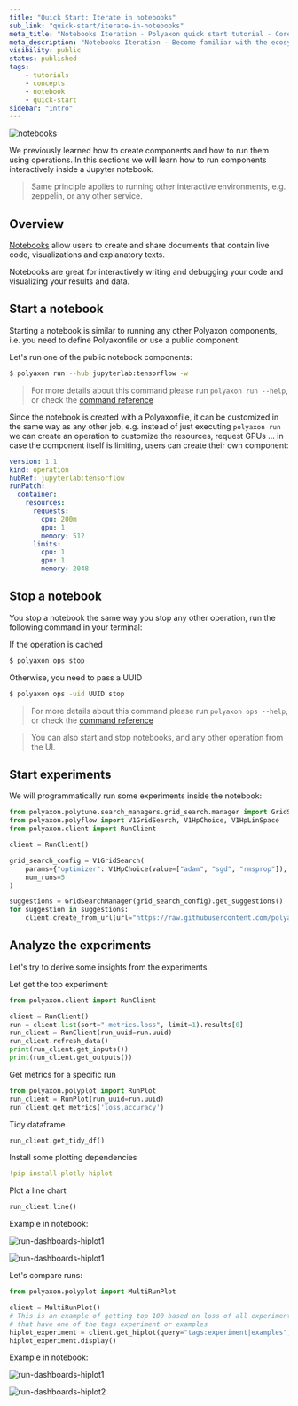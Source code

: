 ```yaml
---
title: "Quick Start: Iterate in notebooks"
sub_link: "quick-start/iterate-in-notebooks"
meta_title: "Notebooks Iteration - Polyaxon quick start tutorial - Core Concepts"
meta_description: "Notebooks Iteration - Become familiar with the ecosystem of Polyaxon tools with a top-level overview and useful links to get you started."
visibility: public
status: published
tags:
    - tutorials
    - concepts
    - notebook
    - quick-start
sidebar: "intro"
---
```


![notebooks](../../../../content/images/concepts/dashboard/notebooks.png)

We previously learned how to create components and how to run them using operations.
In this sections we will learn how to run components interactively inside a Jupyter notebook.

> Same principle applies to running other interactive environments, e.g. zeppelin, or any other service.

## Overview

[Notebooks](https://jupyter.org/) allow users to create and share documents that contain live code,
visualizations and explanatory texts.

Notebooks are great for interactively writing and debugging your code and visualizing your results and data.

## Start a notebook

Starting a notebook is similar to running any other Polyaxon components, i.e. you need to define Polyaxonfile or use a public component.

Let's run one of the public notebook components:

```bash
$ polyaxon run --hub jupyterlab:tensorflow -w
```

> For more details about this command please run `polyaxon run --help`,
or check the [command reference](/docs/core/cli/run/)

Since the notebook is created with a Polyaxonfile, it can be customized in the same way as any other job, e.g. instead of just executing `polyaxon run`
we can create an operation to customize the resources, request GPUs ... in case the component itself is limiting, users can create their own component:

```yaml
version: 1.1
kind: operation
hubRef: jupyterlab:tensorflow
runPatch:
  container:
    resources:
      requests: 
        cpu: 200m
        gpu: 1
        memory: 512
      limits:
        cpu: 1
        gpu: 1
        memory: 2048
```

## Stop a notebook

You stop a notebook the same way you stop any other operation, run the following command in your terminal:

If the operation is cached

```bash
$ polyaxon ops stop
```

Otherwise, you need to pass a UUID

```bash
$ polyaxon ops -uid UUID stop
```

> For more details about this command please run `polyaxon ops --help`,
or check the [command reference](/docs/core/cli/ops/)

> You can also start and stop notebooks, and any other operation from the UI.


## Start experiments

We will programmatically run some experiments inside the notebook:

```python
from polyaxon.polytune.search_managers.grid_search.manager import GridSearchManager
from polyaxon.polyflow import V1GridSearch, V1HpChoice, V1HpLinSpace
from polyaxon.client import RunClient

client = RunClient()

grid_search_config = V1GridSearch(
    params={"optimizer": V1HpChoice(value=["adam", "sgd", "rmsprop"]), "dropout": V1HpLinSpace(value={'num': 20, 'start': 0.1, 'stop': 0.5}), "epochs": V1HpChoice(value=[5, 10])},
    num_runs=5
)

suggestions = GridSearchManager(grid_search_config).get_suggestions()
for suggestion in suggestions:
    client.create_from_url(url="https://raw.githubusercontent.com/polyaxon/polyaxon-quick-start/master/experimentation/typed.yml", params=suggestion)
```


## Analyze the experiments

Let's try to derive some insights from the experiments.

Let get the top experiment:

```python
from polyaxon.client import RunClient

client = RunClient()
run = client.list(sort="-metrics.loss", limit=1).results[0]
run_client = RunClient(run_uuid=run.uuid)
run_client.refresh_data()
print(run_client.get_inputs())
print(run_client.get_outputs())
```

Get metrics for a specific run

```python
from polyaxon.polyplot import RunPlot
run_client = RunPlot(run_uuid=run.uuid)
run_client.get_metrics('loss,accuracy')
```

Tidy dataframe

```python
run_client.get_tidy_df()
```

Install some plotting dependencies

```yaml
!pip install plotly hiplot
```

Plot a line chart

```python
run_client.line()
```

Example in notebook:

![run-dashboards-hiplot1](../../../../content/images/dashboard/runs/programmatic-plotly-tidy.png)

![run-dashboards-hiplot1](../../../../content/images/dashboard/runs/programmatic-plotly-metric.png)

Let's compare runs:

```python
from polyaxon.polyplot import MultiRunPlot

client = MultiRunPlot()
# This is an example of getting top 100 based on loss of all experiment
# that have one of the tags experiment or examples
hiplot_experiment = client.get_hiplot(query="tags:experiment|examples", sort="-metrics.loss", limit=100)
hiplot_experiment.display()
```

Example in notebook:

![run-dashboards-hiplot1](../../../../content/images/dashboard/runs/programmatic-hiplot1.png)

![run-dashboards-hiplot2](../../../../content/images/dashboard/runs/programmatic-hiplot2.png)

